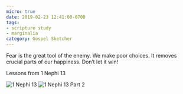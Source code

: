 ```yaml
---
micro: true
date: 2019-02-23 12:41:00-0700
tags:
- scripture study
- marginalia
category: Gospel Sketcher
---
```


Fear is the great tool of the enemy. We make poor choices. It removes crucial parts of our happiness. Don’t let it win!

Lessons from 1 Nephi 13

<img src="https://media.bennorris.org/images/gospelsketcher/uploads/2019/902e75c874.jpg" alt="1 Nephi 13" /> <img src="https://media.bennorris.org/images/gospelsketcher/uploads/2019/3b06f4faaf.jpg" alt="1 Nephi 13 Part 2" />